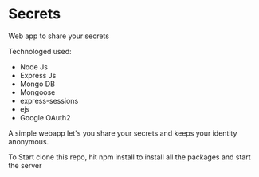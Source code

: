 # Secrets

Web app to share your secrets 

Technologed used:
- Node Js
- Express Js
- Mongo DB
- Mongoose
- express-sessions
- ejs
- Google OAuth2 

A simple webapp let's you share your secrets and keeps your identity anonymous.

To Start clone this repo, hit npm install to install all the packages and start the server
